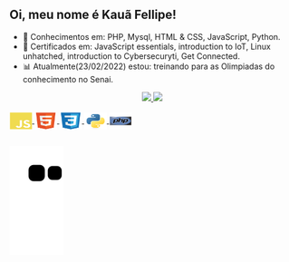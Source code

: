 ## Oi, meu nome é Kauã Fellipe!
- 📖 Conhecimentos em: PHP, Mysql, HTML & CSS, JavaScript, Python.
- 📃 Certificados em: JavaScript essentials, introduction to IoT, Linux unhatched, introduction to Cybersecuryti, Get Connected.
- 📊 Atualmente(23/02/2022) estou: treinando para as Olimpiadas do conhecimento no Senai.
<div align="center">
  <a href="https://github.com/kfellipei">
  <img height="180em" src="https://github-readme-stats.vercel.app/api?username=kfellipe&show_icons=true&theme=dark&include_all_commits=true&count_private=true"/>
  <img height="180em" src="https://github-readme-stats.vercel.app/api/top-langs/?username=kfellipe&layout=compact&langs_count=7&theme=dark"/>
</div>
<div style="display: inline_block"><br>
  <img align="center" alt="Rafa-Js" height="30" width="40" src="https://raw.githubusercontent.com/devicons/devicon/master/icons/javascript/javascript-plain.svg">
  <img align="center" alt="Rafa-HTML" height="30" width="40" src="https://raw.githubusercontent.com/devicons/devicon/master/icons/html5/html5-original.svg">
  <img align="center" alt="Rafa-CSS" height="30" width="40" src="https://raw.githubusercontent.com/devicons/devicon/master/icons/css3/css3-original.svg">
  <img align="center" alt="Rafa-Python" height="30" width="40" src="https://raw.githubusercontent.com/devicons/devicon/master/icons/python/python-original.svg">
  <img align="center" alt="Rafa-Python" height="30" width="40" src="https://raw.githubusercontent.com/devicons/devicon/master/icons/php/php-original.svg">
</div>

##

![Snake animation](https://github.com/kfellipe/kfellipe/blob/output/github-contribution-grid-snake.svg)
